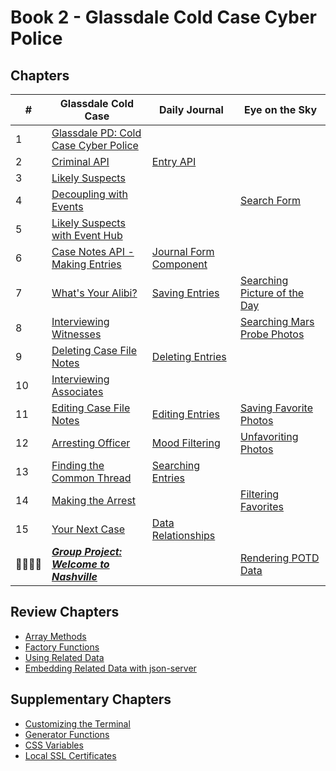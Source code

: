 # Book 2 - Glassdale Cold Case Cyber Police

## Chapters

| #  | Glassdale Cold Case | Daily Journal | Eye on the Sky |
|--|--|--|--|
| 1 | [Glassdale PD: Cold Case Cyber Police](./chapters/GLASSDALE_PD_INTRO.md) |  |  |
| 2 | [Criminal API](./chapters/GLASSDALE_CRIMINAL_API.md) | [Entry API](./chapters/DAILY_JOURNAL_FETCHING.md) |  |
| 3 | [Likely Suspects](./chapters/GLASSDALE_CRIMINAL_HISTORY.md) |  |  |
| 4 | [Decoupling with Events](./chapters/GLASSDALE_DECOUPLING.md) |  | [Search Form](./chapters/EOTS_FORM.md) |
| 5 | [Likely Suspects with Event Hub](./chapters/GLASSDALE_EVENT_HUB.md) |  |  |
| 6 | [Case Notes API - Making Entries](./chapters/GLASSDALE_NOTES_API.md) | [Journal Form Component](./chapters/DAILY_JOURNAL_FORM_COMPONENT.md) |  |
| 7 | [What's Your Alibi?](./chapters/GLASSDALE_ALIBI.md) | [Saving Entries](./chapters/DAILY_JOURNAL_SAVING_ENTRIES.md) | [Searching Picture of the Day](./chapters/EOTS_FIRST_FETCH.md) |
| 8 | [Interviewing Witnesses](./chapters/GLASSDALE_WITNESSES.md) |  | [Searching Mars Probe Photos](./chapters/EOTS_MARS_PROBE.md) |
| 9 | [Deleting Case File Notes](./chapters/GLASSDALE_DELETE_NOTES.md) | [Deleting Entries](./chapters/DAILY_JOURNAL_DELETING_ENTRIES.md) |  |
| 10 | [Interviewing Associates](./chapters/GLASSDALE_ASSOCIATES.md) |  |  |
| 11 | [Editing Case File Notes](./chapters/GLASSDALE_EDIT_NOTES.md) | [Editing Entries](./chapters/DAILY_JOURNAL_EDITING_ENTRIES.md) | [Saving Favorite Photos](./chapters/EOTS_FAVORITES.md) |
| 12 | [Arresting Officer](./chapters/GLASSDALE_ARRESTING_OFFICERS.md) | [Mood Filtering](./chapters/DAILY_JOURNAL_FILTERING_MOOD.md) | [Unfavoriting Photos](./chapters/EOTS_FAVORITE_REMOVE.md) |
| 13 | [Finding the Common Thread](./chapters/GLASSDALE_MULTIPLE_PARAMS.md) | [Searching Entries](./chapters/DAILY_JOURNAL_SEARCHING.md) |  |
| 14 | [Making the Arrest](./chapters/GLASSDALE_SUMMARY_VIEW.md) |  | [Filtering Favorites](./chapters/EOTS_FILTER_FAVORITES.md) |
| 15 | [Your Next Case](./chapters/GLASSDALE_MANY_TO_MANY.md) | [Data Relationships](./chapters/DAILY_JOURNAL_MOOD_TABLE.md) |  |
| 👨‍👨‍👦‍👦 | [**_Group Project: Welcome to Nashville_**](https://github.com/nashville-software-school/welcome-to-nashville) |  | [Rendering POTD Data](./chapters/POTD_RENDER.md) |


## Review Chapters

* [Array Methods](./chapters/JS_ARRAY_METHODS.md)
* [Factory Functions](./chapters/JS_FACTORY_FUNCTION.md)
* [Using Related Data](./chapters/JS_JOINING_DATA.md)
* [Embedding Related Data with json-server](./chapters/JS_JSON_SERVER_RELATIONSHIPS.md)

## Supplementary Chapters

* [Customizing the Terminal](./chapters/CLI_PERSONALIZATION.md)
* [Generator Functions](./chapters/JS_GENERATOR_FUNCTION.md)
* [CSS Variables](./chapters/CSS_VARIABLES.md)
* [Local SSL Certificates](./chapters/LOCAL_CERTS.md)
